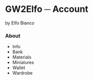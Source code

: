 # GW2Elfo ─ Account
by Elfo Bianco

### About
* Info
* Bank
* Materials
* Miniatures
* Wallet
* Wardrobe
